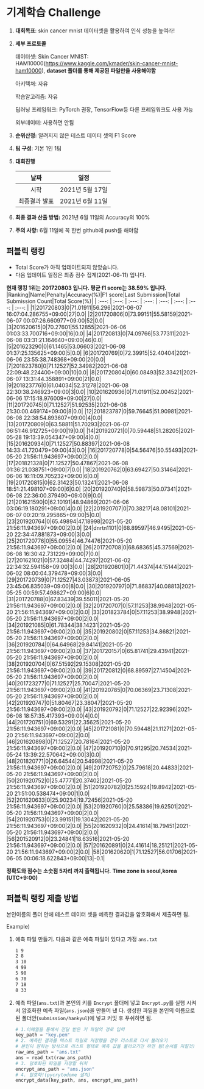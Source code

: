 # **기계학습 Challenge**
1. **대회목표**: skin cancer mnist 데이터셋을 활용하여 인식 성능을 높여라!

2. **세부 프로토콜**

   데이터셋: Skin Cancer MNIST: HAM10000(https://www.kaggle.com/kmader/skin-cancer-mnist-ham10000), 
           **dataset 폴더를 통해 제공된 파일만을 사용해야함**

   아키텍쳐: 자유

   학습알고리즘: 자유

   딥러닝 프레임워크: PyTorch 권장, TensorFlow등 다른 프레임워크도 사용 가능

   외부데이터: 사용하면 안됨

3. **순위산정:** 알려지지 않은 테스트 데이터 셋의 F1 Score

4. **팀 구성**: 기본 1인 1팀

5. **대회진행**

   |     날짜      |      일정       |
   | :-----------: | :-------------: |
   |     시작      | 2021년 5월 17일 |
   | 최종결과 발표 | 2021년 6월 11일  |

6. **최종 결과 산출 방법:** 2021년 6월 11일의 Accuracy의 100%

7. **주의 사항:** 6월 11일에 꼭 한번 github에 push를 해야함


## 퍼블릭 랭킹

  
- Total Score가 아직 업데이트되지 않았습니다. 
 - 다음 업데이트 일정은 최종 점수 집계(2021-06-11) 입니다.
  
**현재 랭킹 1위는 201720803 입니다. 평균 f1 score는 38.59% 입니다.**
|Ranking|Name|Penalty|Accuracy(%)|F1 score|Last Submission|Total Submission Count|Total Score(%)|
| :---: | :---: | :---: | :---: | :---: | :---: | :---: | :---: |
|1|201720803|0|71.01911|56.296|2021-06-07 16:07:04.286755+09:00|27|0.0|
|2|201720806|0|73.99151|55.58159|2021-06-07 00:07:26.660977+09:00|52|0.0|
|3|201620615|0|70.27601|55.12855|2021-06-06 01:03:33.700716+09:00|16|0.0|
|4|201720813|0|74.09766|53.77311|2021-06-08 03:31:21.164640+09:00|46|0.0|
|5|201623290|0|61.1465|53.06603|2021-06-08 01:37:25.135625+09:00|5|0.0|
|6|201720769|0|72.39915|52.40404|2021-06-06 23:55:38.748368+09:00|20|0.0|
|7|201823780|0|71.12527|52.34982|2021-06-08 22:09:48.224400+09:00|10|0.0|
|8|201720804|0|60.08493|52.33421|2021-06-07 13:31:44.358891+09:00|21|0.0|
|9|201823776|0|61.04034|52.31278|2021-06-08 22:30:38.246923+09:00|3|0.0|
|10|201620936|0|71.01911|52.00452|2021-06-06 17:15:18.976009+09:00|27|0.0|
|11|201720745|0|71.12527|51.92535|2021-06-08 21:30:00.469174+09:00|8|0.0|
|12|201823787|0|59.76645|51.90981|2021-06-08 22:38:54.893607+09:00|4|0.0|
|13|201720809|0|63.58811|51.70293|2021-06-07 06:51:46.912725+09:00|19|0.0|
|14|201920721|0|70.59448|51.28205|2021-05-28 19:13:39.054347+09:00|4|0.0|
|15|201620934|0|71.12527|50.88397|2021-06-08 14:33:41.720479+09:00|43|0.0|
|16|201720778|0|54.56476|50.55493|2021-05-20 21:56:11.943697+09:00|2|0.0|
|17|201821328|0|71.12527|50.47867|2021-06-08 01:36:21.038751+09:00|7|0.0|
|18|201920762|0|63.69427|50.31464|2021-06-06 16:11:09.705232+09:00|6|0.0|
|19|201720815|0|62.31423|50.13241|2021-06-08 18:51:21.498107+09:00|6|0.0|
|20|201920740|0|58.59873|50.07341|2021-06-08 22:36:00.379490+09:00|9|0.0|
|21|201621590|0|62.10191|48.94869|2021-06-06 03:06:19.180291+09:00|4|0.0|
|22|201920707|0|70.38217|48.08101|2021-06-07 00:20:19.295865+09:00|5|0.0|
|23|201920764|0|65.49894|47.18998|2021-05-20 21:56:11.943697+09:00|2|0.0|
|24|dnrtn1101|0|68.89597|46.9495|2021-05-20 22:34:47.881873+09:00|3|0.0|
|25|201720776|0|55.09554|46.74476|2021-05-20 21:56:11.943697+09:00|2|0.0|
|26|201720708|0|68.68365|45.37569|2021-06-08 16:30:42.731229+09:00|7|0.0|
|27|201621021|0|57.32484|44.74297|2021-06-02 22:34:32.594158+09:00|3|0.0|
|28|201920801|0|71.44374|44.15144|2021-06-02 08:00:04.379478+09:00|3|0.0|
|29|201720739|0|71.12527|43.03873|2021-06-05 23:45:06.835039+09:00|8|0.0|
|30|201920797|0|71.86837|40.08813|2021-05-25 00:59:57.498627+09:00|6|0.0|
|31|201720788|0|67.83439|39.55011|2021-05-20 21:56:11.943697+09:00|2|0.0|
|32|201720707|0|57.11253|38.9948|2021-05-20 21:56:11.943697+09:00|2|0.0|
|33|201823784|0|57.11253|38.9948|2021-05-20 21:56:11.943697+09:00|2|0.0|
|34|201921085|0|61.78344|38.14231|2021-05-20 21:56:11.943697+09:00|2|0.0|
|35|201920802|0|57.11253|34.86821|2021-05-20 21:56:11.943697+09:00|2|0.0|
|36|201920784|0|64.64968|29.84141|2021-05-20 21:56:11.943697+09:00|2|0.0|
|37|201720157|0|65.81741|29.43941|2021-05-20 21:56:11.943697+09:00|2|0.0|
|38|201920704|0|67.51592|29.15308|2021-05-20 21:56:11.943697+09:00|2|0.0|
|39|201720812|0|68.89597|27.14504|2021-05-20 21:56:11.943697+09:00|2|0.0|
|40|201723277|0|71.12527|25.70047|2021-05-20 21:56:11.943697+09:00|2|0.0|
|41|201920785|0|70.06369|23.71308|2021-05-20 21:56:11.943697+09:00|2|0.0|
|42|201920747|0|51.80467|23.38047|2021-05-20 21:56:11.943697+09:00|2|0.0|
|43|201920792|0|71.12527|22.92396|2021-06-08 18:57:35.417393+09:00|4|0.0|
|44|201720751|0|69.53291|22.35625|2021-05-20 21:56:11.943697+09:00|2|0.0|
|45|201721081|0|70.59448|21.11271|2021-05-20 21:56:11.943697+09:00|2|0.0|
|46|201620898|0|71.12527|20.78164|2021-05-20 21:56:11.943697+09:00|2|0.0|
|47|201920710|0|70.91295|20.74534|2021-05-24 13:39:22.570642+09:00|3|0.0|
|48|201820771|0|26.64544|20.54998|2021-05-20 21:56:11.943697+09:00|2|0.0|
|49|201720752|0|25.79618|20.44833|2021-05-20 21:56:11.943697+09:00|2|0.0|
|50|201920752|0|25.47771|20.37402|2021-05-20 21:56:11.943697+09:00|2|0.0|
|51|201920782|0|25.15924|19.8942|2021-05-20 21:51:00.538474+09:00|1|0.0|
|52|201620633|0|25.90234|19.72456|2021-05-20 21:56:11.943697+09:00|2|0.0|
|53|201920760|0|25.58386|19.62501|2021-05-20 21:56:11.943697+09:00|2|0.0|
|54|201920753|0|23.99151|19.13042|2021-05-20 21:56:11.943697+09:00|2|0.0|
|55|201620932|0|24.41614|18.79451|2021-05-20 21:56:11.943697+09:00|2|0.0|
|56|201520912|0|23.24841|18.63516|2021-05-20 21:56:11.943697+09:00|2|0.0|
|57|201620891|0|24.41614|18.25121|2021-05-20 21:56:11.943697+09:00|2|0.0|
|58|201620620|1|71.12527|56.01706|2021-06-05 00:06:18.622843+09:00|13|-0.1|


**정확도와 점수는 소숫점 5자리 까지 출력됩니다.**
**Time zone is seoul,korea (UTC+9:00)**
## 퍼블릭 랭킹 제출 방법

본인이름의 폴더 안에 테스트 데이터 셋을 예측한 결과값을 암호화해서 제출하면 됨.

Example) 

1. 예측 파일 만들기. 다음과 같은 예측 파일이 있다고 가정 `ans.txt`

   ```tex
   1 9
   2 8
   3 10
   4 99
   5 98
   6 70
   7 18
   8 33
   ```

2. 예측 파일(`ans.txt`)과 본인의 키를 `Encrypt` 폴더에 넣고 `Encrypt.py`를 실행 시켜서 암호화한 예측 파일(`ans.json`)을 만들어 낸 다. 생성한 파일을 본인의 이름으로 된 폴더안(`submission/hankyul`)에 넣고 커밋 후 푸쉬하면 됨.

   ```python
   # 1.이메일을 통해서 전달 받은 키 파일의 경로 입력
   key_path = "key.pem"
   # 2. 예측한 결과를 텍스트 파일로 저장했을 경우 리스트로 다시 불러오기
   # 본인이 원하는 방식으로 리스트 형태로 예측 값을 불러오기만 하면 됨(순서를 지킬것)
   raw_ans_path = "ans.txt"
   ans = read_txt(raw_ans_path)
   # 3. 암호화된 파일을 저장할 위치
   encrypt_ans_path = "ans.json"
   # 4. 암호화!(pycrytodome 설치)
   encrypt_data(key_path, ans, encrypt_ans_path)
   ```




